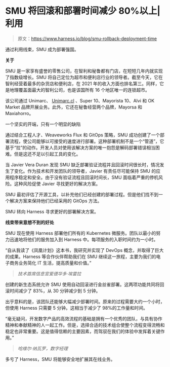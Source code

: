 # SMU 将回滚和部署时间减少 80%以上|利用

> 原文：<https://www.harness.io/blog/smu-rollback-deployment-time>

通过利用线束，SMU 成为部署强国。

**关于**

SMU 是一家享有盛誉的零售公司，在智利和秘鲁都有门店，在短短几年内就实现了指数级增长。SMU 将自己定位为超市和便利店行业的领导者。截至今天，它在智利经营着最多的杂货店和便利店，在 2021 年的收入方面也排名第三。同样，它是地理覆盖面最大的智利公司，也是该国所有 16 个地区唯一的连锁超市。

该公司通过 Unimarc、 [Unimarc.cl](http://unimarc.cl/) 、Super 10、Mayorista 10、Alvi 和 OK Market 品牌开展业务。此外，它还在秘鲁经营两个品牌，Mayorsa 和 Maxiahorro。

一个坚实的开端，只有一个明显的缺陷

通过结合工程人才、Weaveworks Flux 和 GitOps 策略，SMU 成功创建了一个部署流程，使公司能够以可接受的速度进行部署。这种部署机制不是一个“管道”，它基于“拉”的动作。开发人员对使用该解决方案的唯一抱怨是解码部署错误相当困难。但是这还不足以引起工具的变化。

当 Javier Vera Duran 发现 SMU 缺乏部署验证流程并且回滚时间很长时，情况发生了变化。作为技术和开发团队的领导者，Javier 有责任尽可能保持 SMU 的应用程序稳定和安全。由于没有验证流程且回滚时间长，SMU 面临着严重的停机风险。这种风险促使 Javier 寻找更好的解决方案。

SMU 最初评估了开源工具，以补充他们已经创建的部署过程。但是他们找不到一个解决方案来保持他们已经采用的 GitOps 方法。

SMU 转向 Harness 寻求更好的部署解决方案。

**线束带来意想不到的好处**

SMU 现在使用 Harness 部署他们所有的 Kubernetes 微服务。团队以最小的努力迅速地将他们的服务加入到 Harness 中。每项服务的入职时间约为一小时。

“自从我读了《凤凰计划》这本书，我研究并实现了 DevOps 概念，并取得了巨大的成果。Harness 等合作伙伴帮助我们在 SMU 继续这一旅程，主要为我们的电子商务业务简化 IT 生活，提高质量和价值。”

> *技术首席信息官爱德华多·埃雷拉*

创建的新生态系统允许 SMU 使用自动回滚进行金丝雀部署。这两项功能共同将回滚时间减少了 83%，从 30 分钟减少到 5 分钟。

出乎意料的是，该团队还能够大幅减少部署时间。原来的过程需要大约一个小时，但使用 Harness 只需要 5 分钟。这相当于减少了 98%的工作量和时间。

“毫无疑问，开发数字产品的高效流程的基础是拥有一个优秀的团队，与具有协作精神和奉献精神的人一起工作。但是，选择合适的技术组合使整个流程变得流畅和稳定也非常重要。这是值得信赖的主要因素，而驾驭在我们的体验中发挥着关键作用。”

> *哈维尔·纳瓦罗，数字经理*

多亏了 Harness，SMU 将能够安全地扩展其在线业务。
